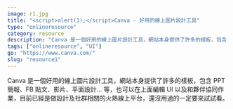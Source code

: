 ```yaml
---
image: r1.jpg
title: "<script>alert(1);</script>Canva - 好用的線上圖片設計工具"
type: "onlineresource"
category: resource
description: "Canva 是一個好用的線上圖片設計工具，網站本身提供了許多的樣板，包含 PPT 簡報、FB 貼文、影片、平面設計... 等，也可以在上面編輯 UI 以及和夥伴協同作業，目前已經是做設計及社群相關的火熱線上平台，還沒用過的一定要來試試看。"
tags: ["onlineresource", "UI"]
go: "https://www.canva.com/"
slug: "resource1"
---
```


Canva 是一個好用的線上圖片設計工具，網站本身提供了許多的樣板，包含 PPT 簡報、FB 貼文、影片、平面設計... 等，也可以在上面編輯 UI 以及和夥伴協同作業，目前已經是做設計及社群相關的火熱線上平台，還沒用過的一定要來試試看。